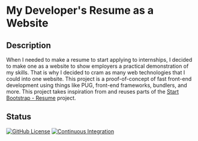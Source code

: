 # My Developer's Resume as a Website

## Description

When I needed to make a resume to start applying to internships, I decided to make one as a website to
show employers a practical demonstration of my skills. That is why I decided to cram as many
web technologies that I could into one website. This project is a proof-of-concept of fast front-end
development using things like PUG, front-end frameworks, bundlers, and more. This project takes inspiration from
and reuses parts of the [Start Bootstrap - Resume](https://github.com/StartBootstrap/startbootstrap-resume) project.

## Status

[![GitHub License](https://img.shields.io/badge/license-MIT-blue.svg)](https://raw.githubusercontent.com/Midlight25/website-resume/main/LICENSE)
[![Continuous Integration](https://github.com/Midlight25/website-resume/actions/workflows/continuous-integration.yml/badge.svg?branch=main&event=push)](https://github.com/Midlight25/website-resume/actions/workflows/continuous-integration.yml)

